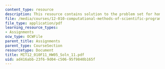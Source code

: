 ```yaml
---
content_type: resource
description: This resource contains solution to the problem set for homework05.
file: /media/courses/12-010-computational-methods-of-scientific-programming-fall-2011/ad416abb23f69d04c50695f9840b165f_MIT12_010F11_HW05_Soln_11.pdf
file_type: application/pdf
learning_resource_types:
- Assignments
ocw_type: OCWFile
parent_title: Assignments
parent_type: CourseSection
resourcetype: Document
title: MIT12_010F11_HW05_Soln_11.pdf
uid: ad416abb-23f6-9d04-c506-95f9840b165f
---
```

